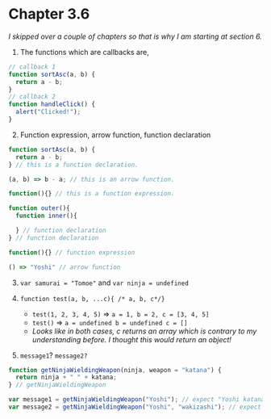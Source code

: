 # Chapter 3.6

_I skipped over a couple of chapters so that is why I am starting at section 6._

1.  The functions which are callbacks are,

```javascript
// callback 1
function sortAsc(a, b) {
  return a - b;
}
// callback 2
function handleClick() {
  alert("Clicked!");
}
```

2.  Function expression, arrow function, function declaration

```javascript
function sortAsc(a, b) {
  return a - b;
} // this is a function declaration.

(a, b) => b - a; // this is an arrow function.

function(){} // this is a function expression.

function outer(){
  function inner(){

  } // function declaration
} // function declaration

function(){} // function expression

() => "Yoshi" // arrow function
```

3.  `var samurai = "Tomoe"` and `var ninja = undefined`

4.  `function test(a, b, ...c){ /* a, b, c*/}`

    * `test(1, 2, 3, 4, 5)` => `a = 1, b = 2, c = [3, 4, 5]`
    * `test()` => `a = undefined b = undefined c = []`
    * _Looks like in both cases, c returns an array which is contrary to my understanding before. I thought this would return an object!_

5.  `message1`? `message2?`

```javascript
function getNinjaWieldingWeapon(ninja, weapon = "katana") {
  return ninja + " " + katana;
} // getNinjaWieldingWeapon

var message1 = getNinjaWieldingWeapon("Yoshi"); // expect "Yoshi katana"
var message2 = getNinjaWieldingWeapon("Yoshi", "wakizashi"); // expect "Yoshi wakizashi"
```
